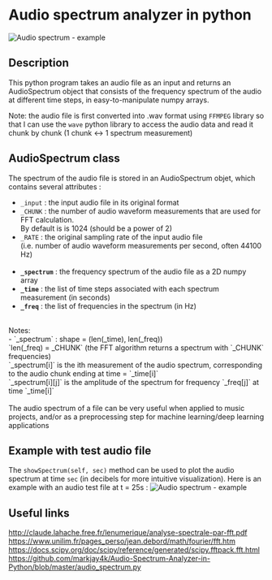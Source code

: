 # Audio spectrum analyzer in python

![Audio spectrum - example](https://user-images.githubusercontent.com/25090342/34655930-26b1ec96-f412-11e7-8732-98b0218a0768.png "Audio spectrum - example")

## Description
This python program takes an audio file as an input and returns an AudioSpectrum object that consists of the frequency spectrum of the audio at different time steps, in easy-to-manipulate numpy arrays.<br>

Note: the audio file is first converted into .wav format using `FFMPEG` library so that I can use the `wave` python library to access the audio data and read it chunk by chunk (1 chunk <-> 1 spectrum measurement)

## AudioSpectrum class
The spectrum of the audio file is stored in an AudioSpectrum objet, which contains several attributes :
<br>
- `_input` : the input audio file in its original format<br>
- `_CHUNK` : the number of audio waveform measurements that are used for FFT calculation.<br>
By default is is 1024 (should be a power of 2)<br>
- `_RATE` : the original sampling rate of the input audio file<br>
(i.e. number of audio waveform measurements per second, often 44100 Hz)
<br><br>
- **`_spectrum`** : the frequency spectrum of the audio file as a 2D numpy array<br>
- **`_time`** : the list of time steps associated with each spectrum measurement (in seconds)<br>
- **`_freq`** : the list of frequencies in the spectrum (in Hz)<br>
<br>
Notes:<br>
- `_spectrum` : shape = (len(_time), len(_freq))<br>
`len(_freq) = _CHUNK` (the FFT algorithm returns a spectrum with `_CHUNK` frequencies)<br>
`_spectrum[i]` is the ith measurement of the audio spectrum, corresponding to the audio chunk ending at time = `_time[i]`<br>
`_spectrum[i][j]` is the amplitude of the spectrum for frequency `_freq[j]` at time `_time[i]`<br>
<br>
The audio spectrum of a file can be very useful when applied to music projects, and/or as a preprocessing step for machine learning/deep learning applications

## Example with test audio file
The `showSpectrum(self, sec)` method can be used to plot the audio spectrum at time `sec` (in decibels for more intuitive visualization). Here is an example with an audio test file at t = 25s :
![Audio spectrum - example](https://user-images.githubusercontent.com/25090342/34655930-26b1ec96-f412-11e7-8732-98b0218a0768.png "Audio spectrum - example")

## Useful links
http://claude.lahache.free.fr/lenumerique/analyse-spectrale-par-fft.pdf<br>
https://www.unilim.fr/pages_perso/jean.debord/math/fourier/fft.htm<br>
https://docs.scipy.org/doc/scipy/reference/generated/scipy.fftpack.fft.html<br>
https://github.com/markjay4k/Audio-Spectrum-Analyzer-in-Python/blob/master/audio_spectrum.py
